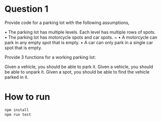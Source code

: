 # Question 1


Provide code for a parking lot with the following assumptions,

• The parking lot has multiple levels. Each level has multiple rows of spots. 
• The parking lot has motorcycle spots and car spots. ~
• A motorcycle can park in any empty spot that is empty. 
• A car can only park in a single car spot that is empty. 


Provide 3 functions for a working parking lot:

Given a vehicle, you should be able to park it.
Given a vehicle, you should be able to unpark it.
Given a spot, you should be able to find the vehicle parked in it.


# How to run

```bash
npm install
npm run test
```

